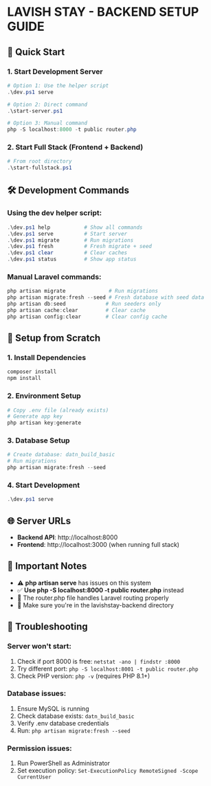 # LAVISH STAY - BACKEND SETUP GUIDE

## 🚀 Quick Start

### 1. Start Development Server

```powershell
# Option 1: Use the helper script
.\dev.ps1 serve

# Option 2: Direct command
.\start-server.ps1

# Option 3: Manual command
php -S localhost:8000 -t public router.php
```

### 2. Start Full Stack (Frontend + Backend)

```powershell
# From root directory
.\start-fullstack.ps1
```

## 🛠️ Development Commands

### Using the dev helper script:

```powershell
.\dev.ps1 help           # Show all commands
.\dev.ps1 serve          # Start server
.\dev.ps1 migrate        # Run migrations
.\dev.ps1 fresh          # Fresh migrate + seed
.\dev.ps1 clear          # Clear caches
.\dev.ps1 status         # Show app status
```

### Manual Laravel commands:

```powershell
php artisan migrate              # Run migrations
php artisan migrate:fresh --seed # Fresh database with seed data
php artisan db:seed             # Run seeders only
php artisan cache:clear         # Clear cache
php artisan config:clear        # Clear config cache
```

## 🔧 Setup from Scratch

### 1. Install Dependencies

```powershell
composer install
npm install
```

### 2. Environment Setup

```powershell
# Copy .env file (already exists)
# Generate app key
php artisan key:generate
```

### 3. Database Setup

```powershell
# Create database: datn_build_basic
# Run migrations
php artisan migrate:fresh --seed
```

### 4. Start Development

```powershell
.\dev.ps1 serve
```

## 🌐 Server URLs

-   **Backend API**: http://localhost:8000
-   **Frontend**: http://localhost:3000 (when running full stack)

## 📝 Important Notes

-   ⚠️ **php artisan serve** has issues on this system
-   ✅ **Use php -S localhost:8000 -t public router.php** instead
-   🔄 The router.php file handles Laravel routing properly
-   📁 Make sure you're in the lavishstay-backend directory

## 🐛 Troubleshooting

### Server won't start:

1. Check if port 8000 is free: `netstat -ano | findstr :8000`
2. Try different port: `php -S localhost:8001 -t public router.php`
3. Check PHP version: `php -v` (requires PHP 8.1+)

### Database issues:

1. Ensure MySQL is running
2. Check database exists: `datn_build_basic`
3. Verify .env database credentials
4. Run: `php artisan migrate:fresh --seed`

### Permission issues:

1. Run PowerShell as Administrator
2. Set execution policy: `Set-ExecutionPolicy RemoteSigned -Scope CurrentUser`
